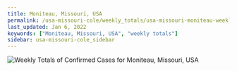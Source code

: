 ```yaml
---
title: Moniteau, Missouri, USA
permalink: /usa-missouri-cole/weekly_totals/usa-missouri-moniteau-weekly_totals.html
last_updated: Jan 6, 2022
keywords: ["Moniteau, Missouri, USA", "weekly totals"]
sidebar: usa-missouri-cole_sidebar
---
```


![Weekly Totals of Confirmed Cases for Moniteau, Missouri, USA](/covid_tracker/images/graphs/usa-missouri-moniteau-weekly_totals_graph.png)
